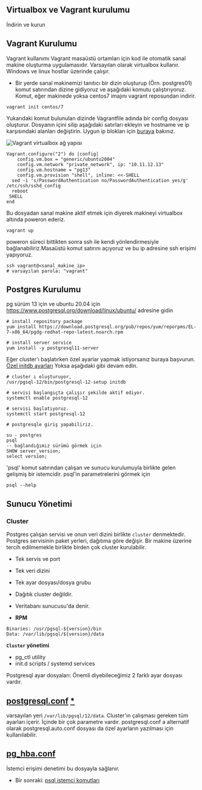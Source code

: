 ## Virtualbox ve Vagrant kurulumu
İndirin ve kurun

## Vagrant Kurulumu

Vagrant kullanımı
Vagrant masaüstü ortamları için kod ile otomatik sanal makine oluşturma uygulamasıdır. Varsayılan olarak virtualbox kullanır. Windows ve linux hostlar üzerinde çalışır.
* Bir yerde sanal makinemizi tanıtıcı bir dizin oluşturup (Örn. postgres01) komut satırından dizine gidiyoruz ve  aşağıdaki komutu çalıştırıyoruz. Komut, eğer makinede yoksa centos7 imajını vagrant reposundan indirir.

```
vagrant init centos/7
```
Yukarıdaki komut bulunulan dizinde Vagrantfile adında bir config dosyası oluşturur. Dosyanın içini silip aşağıdaki satırları ekleyin ve hostname ve ip karşısındaki alanları değiştirin. Uygun ip blokları için [buraya](https://www.wikiwand.com/en/Private_network#/Private_IPv4_address_spaces) bakınız.

![Vagrant virtualbox ağ yapısı](https://user-images.githubusercontent.com/4180560/79636826-3e0d9d80-8183-11ea-8ced-eed33d53e184.png)


```
Vagrant.configure("2") do |config|
	config.vm.box = "generic/ubuntu2004"
	config.vm.network "private_network", ip: "10.11.12.13"
	config.vm.hostname = "pg13"
	config.vm.provision "shell", inline: <<-SHELL
  sed -i 's/PasswordAuthentication no/PasswordAuthentication yes/g' /etc/ssh/sshd_config    
  reboot
 SHELL
end
```
Bu dosyadan sanal makine aktif etmek için diyerek makineyi virtualbox altında poweron ederiz.

```
vagrant up
```
poweron süreci bittikten sonra ssh ile kendi yönlendirmesiyle bağlanabiliriz.Masaüstü komut satırını açıyoruz ve bu ip adresine ssh erişimi yapıyoruz.
```
ssh vagrant@<sanal_makine_ip>
# varsayılan parola: "vagrant"

```

## Postgres Kurulumu
pg sürüm 13 için ve ubuntu 20.04 için
https://www.postgresql.org/download/linux/ubuntu/ adresine gidin

```
# install repository package
yum install https://download.postgresql.org/pub/repos/yum/reporpms/EL-7-x86_64/pgdg-redhat-repo-latest.noarch.rpm

# install server service
yum install -y postgresql11-server
```
Eğer cluster'ı başlatırken özel ayarlar yapmak istiyorsanız buraya başvurun.
[Özel initdb ayarları](ozel_ayarlar.md)
Yoksa aşağıdaki gibi devam edin.

```
# cluster ı oluşturuyor,
/usr/pgsql-12/bin/postgresql-12-setup initdb

# servisi başlangıçta çalışır şekilde aktif ediyor.
systemctl enable postgresql-12

# servisi başlatıyoruz.
systemctl start postgresql-12

# postgresqle giriş yapabiliriz.

su - postgres
psql
-- bağlandığımız sürümü görmek için
SHOW server_version;
select version;

```
'psql' komut satırından çalışan ve sunucu kurulumuyla birlikte gelen gelişmiş bir istemcidir. psql'in parametrelerini görmek için
```
psql --help
 ```

## Sunucu Yönetimi

### Cluster
Postgres çalışan servisi ve onun veri dizini birlikte `cluster` denmektedir.
Postgres servisinin paket yerleri, dağıtıma göre değişir. Bir makine üzerine tercih edilmemekle birlikte birden çok cluster kurulabilir.
* Tek servis ve port
* Tek veri dizini
* Tek ayar dosyası/dosya grubu
* Dağıtık cluster değildir.
* Veritabanı sunucusu'da denir.


* **RPM**

```
Binaries: /usr/pgsql-${version}/bin
Data: /var/lib/pgsql/${version}/data

```

**`Cluster` yönetimi**
* pg_ctl utility
* init.d scripts / systemd services



Postgresql ayar dosyaları: Önemli diyebileceğimiz 2 farklı ayar dosyası vardır.
## [postgresql.conf](postgresql.conf.md) [*](https://postgresqlco.nf/en/doc/param/)
varsayılan yeri ```/var/lib/pgsql/12/data```. Cluster'ın çalışması gereken tüm ayarları içerir. İçinde bir çok parametre vardır. postgresql.conf a alternatif olarak postgresql.auto.conf dosyası da özel ayarların yazılması için kullanılabilir.
## [pg_hba.conf](pg_hba.conf.md)
İstemci erişimi denetimi bu dosyayla sağlanır.

* Bir sonraki:
[psql istemci komutları](psql.md)
